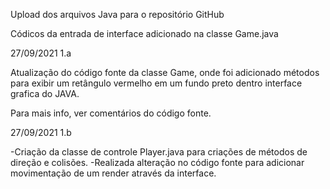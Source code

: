 Upload dos arquivos Java para o repositório GitHub

Códicos da entrada de interface adicionado na classe  Game.java

27/09/2021 1.a

Atualização do código fonte da classe Game, onde foi adicionado métodos para exibir um retângulo vermelho em um fundo preto dentro interface grafica do JAVA.

Para mais info, ver comentários do código fonte.

27/09/2021 1.b

-Criação da classe de controle Player.java para criações de métodos de direção e colisões.
-Realizada alteração no código fonte para adicionar movimentação de um render através da interface.